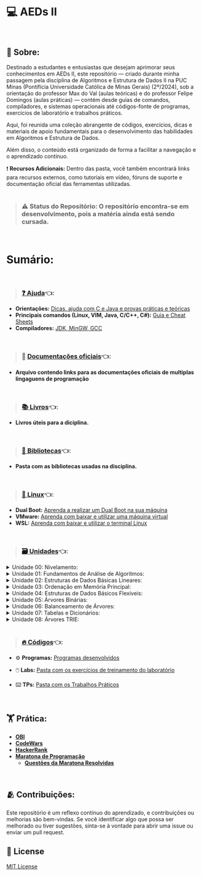 # 💻 AEDs II
<br>

## 🔸 Sobre:
Destinado a estudantes e entusiastas que desejam aprimorar seus conhecimentos em AEDs II, este repositório — criado durante minha passagem pela disciplina de Algoritmos e Estrutura de Dados II na PUC Minas (Pontifícia Universidade Católica de Minas Gerais) (2º/2024), sob a orientação do professor Max do Val (aulas teóricas) e do professor Felipe Domingos (aulas práticas) — contém desde guias de comandos, compiladores, e sistemas operacionais até códigos-fonte de programas, exercícios de laboratório e trabalhos práticos.<br>

Aqui, foi reunida uma coleção abrangente de códigos, exercícios, dicas e materiais de apoio fundamentais para o desenvolvimento das habilidades em Algoritmos e Estrutura de Dados.<br>

Além disso, o conteúdo está organizado de forma a facilitar a navegação e o aprendizado contínuo.<br>

❗ **Recursos Adicionais:** Dentro das pasta, você também encontrará links para recursos externos, como tutoriais em vídeo, fóruns de suporte e documentação oficial das ferramentas utilizadas.<br><br>

>### ⚠️ Status do Repositório: O repositório encontra-se em desenvolvimento, pois a matéria ainda está sendo cursada.
<br>

# Sumário:
<br>

>### [❓ Ajuda](ajuda)👈:
* **Orientações:** [Dicas, ajuda com C e Java e provas práticas e teóricas](ajuda/ajuda/README.md)
* **Principais comandos (Linux, VIM, Java, C/C++, C#):** [Guia e Cheat Sheets](ajuda/cheat-sheets)
* **Compiladores:** [JDK, MinGW, GCC](ajuda/compiladores)
<br>

>### 📄 [Documentações oficiais](documentacoesOficiais)👈:
* **Arquivo contendo links para as documentações oficiais de multiplas lingaguens de programação**
<br>

>### [📚 Livros](bibliografia)👈:

* **Livros úteis para a diciplina.**
<br>

>### [📁 Bibliotecas](bibliotecasCode)👈:
* **Pasta com as bibliotecas usadas na disciplina.**
<br>

>### [🐧 Linux](linux)👈:
* **Dual Boot:** [Aprenda a realizar um Dual Boot na sua máquina](linux/DualBoot.md)
* **VMware:** [Aprenda com baixar e utilizar uma máquina virtual](linux/VMware.md)
* **WSL:** [Aprenda com baixar e utilizar o terminal Linux](linix/WSL.md)
<br>

>### [🗃️ Unidades](unidades)👈:

<details>
<summary>Unidade 00: Nivelamento:</summary>

[Unidade 00](unidades/unidade00-nivelamento)
- [GitHub](https://github.com/cestpassion/GitHub-Guied/tree/main)
- [Exercícios](unidades/unidade00-nivelamento/u00a-exercicios)
- [Roteiro Lab](unidades/unidade00-nivelamento/u00b-roteiroLab)
- [MyIO](unidades/unidade00-nivelamento/u00c-MyIO)
- [Redirecionamento](unidades/unidade00-nivelamento/u00d-redirecionamento)
- [Arquivo](unidades/unidade00-nivelamento/u00e-arquivo)
- [Introdução ao Java](unidades/unidade00-nivelamento/u00f-introducaoJava)
- [Conceitos Básicos de Recursividade](unidades/unidade00-nivelamento/u00g-conceitosBasicos-recursividade)
- [Conceitos Básicos de Ponteiro](unidades/unidade00-nivelamento/u00h-conceitosBasicos-ponteiro)
- [Conceitos Básicos de Formatação](unidades/unidade00-nivelamento/u00i-conceitosBasicos-formatacao)
- [Tratamento de Exceção](unidades/unidade00-nivelamento/u00j-tratamentoExcecao)
- [Introdução a POO](unidades/unidade00-nivelamento/u00k-poo)
- [Linguagem C para Programadores Java](unidades/unidade00-nivelamento/u00a-l-java)
- [Conceitos de CLASS PATH](unidades/unidade00-nivelamento/u00m-classPATH)
</details>
<details>
<summary>Unidade 01: Fundamentos de Análise de Algoritmos:</summary>

[Unidade 01](unidades/unidade01-fundamentos-de-analise-de-algoritmos)
- [Conceitos Básicos](unidades/unidade01-fundamentos-de-analise-de-algoritmos/u01a-conceitosBasicos)
- [Noções de Complexidade](unidades/unidade01-fundamentos-de-analise-de-algoritmos/u01a1-nocoesComplexidade)
- [Algoritmos de Pesquisa](unidades/unidade01-fundamentos-de-analise-de-algoritmos/u01a2-algoritmosPesquisa)
- [Ordenação Interna](unidades/unidade01-fundamentos-de-analise-de-algoritmos/u01a3-ordenacaoInterna)
- [Ordenação Interna: Seleção - Estrutura de Código](unidades/unidade01-fundamentos-de-analise-de-algoritmos/u01a3-ordenacaoInterna-selecao-estruturaCodigo)
- [Somatórios - Introdução](unidades/unidade01-fundamentos-de-analise-de-algoritmos/u01b1-somatorios-introducao)
- [Somatórios - Manipulção](unidades/unidade01-fundamentos-de-analise-de-algoritmos/u01b2-somatorios-manipulacao)
- [Somatórios - Métodos](unidades/unidade01-fundamentos-de-analise-de-algoritmos/u01b3-somatorios-metodos)
- [Somatórios - Gabarito](unidades/unidade01-fundamentos-de-analise-de-algoritmos/u01b4-somatorios-gabarito)
- [Fundamentos de Análise de Complexidade](unidades/unidade01-fundamentos-de-analise-de-algoritmos/u01c1-fundamentos-de-analise-de-complexidade)
- [Fundamentos de Análise de Complexidade](unidades/unidade01-fundamentos-de-analise-de-algoritmos/u01c2-fundamentos-de-analise-de-complexidade-gabarito)
</details>
<details>
<summary>Unidade 02: Estruturas de Dados Básicas Lineares:</summary>

[Unidade 02](unidades/unidade02-estruturas-de-dados-basicas-lineares)
- [Lista](unidades/unidade02-estruturas-de-dados-basicas-lineares/u02a-lista)
- [Pilha](unidades/unidade02-estruturas-de-dados-basicas-lineares/u02b-pilha)
- [Fila](unidades/unidade02-estruturas-de-dados-basicas-lineares/u02c-fila)
</details>
<details>
<summary>Unidade 03: Ordenação em Memória Principal:</summary>

[Unidade 03](unidades/unidade03-ordenacao-em-memoria-principal)
- [Ordenação Interna - Bolha](unidades/unidade03-ordenacao-em-memoria-principal/u02a-ordenacaoInterna-bolha)
- [Ordenação Interna - Inserção](unidades/unidade03-ordenacao-em-memoria-principal/u02b-ordenacaoInterna-insercao)
- [Ordenação Interna - Shellshort](unidades/unidade03-ordenacao-em-memoria-principal/u02c-ordenacaoInterna-shellsort)
- [Ordenação Interna - Quicksort](unidades/unidade03-ordenacao-em-memoria-principal/u02d-ordenacaoInterna-quicksort)
- [Ordenação Interna - Mergesort](unidades/unidade03-ordenacao-em-memoria-principal/u02e-ordenacaoInterna-mergesort)
- [Ordenação Interna - Heapsort](unidades/unidade03-ordenacao-em-memoria-principal/u02f-ordenacaoInterna-heapsort)
- [Ordenação Interna - Coutingsort](unidades/unidade03-ordenacao-em-memoria-principal/u02g-ordenacaoInterna-coutingsort)
- [Ordenação Interna - Radixsort](unidades/unidade03-ordenacao-em-memoria-principal/u02h-ordenacaoInterna-radixsort)
- [Ordenação Interna - Conclusão](unidades/unidade03-ordenacao-em-memoria-principal/u02i-ordenacaoInterna-conclusao)
- [Ordenação Parcial](unidades/unidade03-ordenacao-em-memoria-principal/u02j-ordenacaoParcial)
- [Ordenação Paralela](unidades/unidade03-ordenacao-em-memoria-principal/u02k-ordenacaoParalela)
</details>
<details>
<summary>Unidade 04: Estruturas de Dados Básicos Flexíveis:</summary>

[Unidade 04](unidades/unidade04-estrutura-de-dados-basicos-flexiveis)
- [aaaaa](unidades/unidade04-estrutura-de-dados-basicos-flexiveis/u04a-)
</details>
<details>
<summary>Unidade 05: Árvores Binárias:</summary>

[Unidade 05](unidades/unidade05-arvores-binarias)
- [aaaaa](unidades/unidade05-arvores-binarias/u05a-)
</details>
<details>
<summary>Unidade 06: Balanceamento de Árvores:</summary>

[Unidade 06](unidades/unidade06-balanceamento-de-arvores)
- [aaaaa](unidades/unidade06-balanceamento-de-arvores/u06a-)
</details>
<details>
<summary>Unidade 07: Tabelas e Dicionários:</summary>

[Unidade 07](unidades/unidade07-tabelas-e-dicionarios)
- [aaaaa](unidades/unidade047-tabelas-e-dicionarios/u07a-)
</details>
<details>
<summary>Unidade 08: Árvores TRIE:</summary>

[Unidade 08](unidades/unidade08-arvores-TRIE)
- [aaaaa](unidades/unidade08-arvores-TRIE/u08a-)
</details>
<br>

>### [🔥 Códigos](codigos)👈:

* ⚙️ **Programas:** [Programas desenvolvidos](codigos/programas)

* 🖱️ **Labs:** [Pasta com os exercícios de treinamento do laboratório](codigos/labs)

* ⌨️ **TPs:** [Pasta com os Trabalhos Práticos](codigos/tps)
<br>

## 🏋️ Prática:
* **[OBI](https://olimpiada.ic.unicamp.br/pratique/pu/)** </br>
* **[CodeWars](https://www.codewars.com/dashboard)** </br>
* **[HackerRank](https://www.hackerrank.com/dashboard)** </br>
* **[Maratona de Programação](https://maratona.sbc.org.br)**
  * **[Questões da Maratona Resolvidas](https://github.com/cestpassion/Maratona-de-Programacao)**
<br>

## 🫂 Contribuições:
Este repositório é um reflexo contínuo do aprendizado, e contribuições ou melhorias são bem-vindas. Se você identificar algo que possa ser melhorado ou tiver sugestões, sinta-se à vontade para abrir uma issue ou enviar um pull request.

## 🪪 License
[MIT License](LICENSE)
